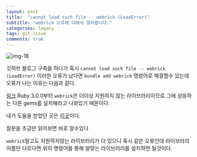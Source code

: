 ```yaml
---
layout: post
title:  "cannot load such file -- webrick (LoadError)"
subtitle: "webrick 오류에 대해서 알아봅니다."
categories: legacy
tags: git-issue
comments: true
---
```


![img-18](https://user-images.githubusercontent.com/44861205/124284806-44214b80-db88-11eb-8d65-15de627a8e2b.png)


깃허브 블로그 구축을 하다가 혹시 `cannot load such file -- webrick (LoadError)` 이러한 오류가 났다면 `bundle add webrick` 명령어로 해결할수 있는데 오류가 나는 이유는 다음과 같다.

[링크](https://www.ruby-lang.org/en/news/2020/12/25/ruby-3-0-0-released/) Ruby 3.0.0부터 `webrick`은 더이상 지원하지 않는 라이브러리이므로 그에 상응하는 다른 gems를 설치해라고 나와있기 때문이다.

내가 도움을 받았던 곳은 [이곳](https://github.com/jekyll/jekyll/issues/8523)이다.

질문을 조금만 읽어보면 바로 알수있다

`webrick`말고도 지원하지않는 라이브러리가 더 있으니 혹시 같은 오류인데 라이브러리 이름만 다르다면 위의 명령어를 통해 알맞는 라이브러리를 설치하면 될것이다.